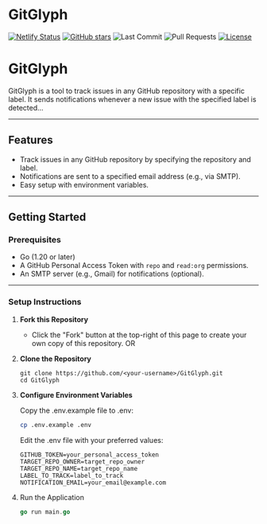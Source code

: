 # GitGlyph
[![Netlify Status](https://api.netlify.com/api/v1/badges/9ab4ddfc-9591-456e-aff5-75167167d0cf/deploy-status)](https://app.netlify.com/sites/gitglyph/deploys)
[![GitHub stars](https://img.shields.io/github/stars/Dharma-09/GitGlyph)](https://github.com/Dharma-09/GitGlyph/stargazers)
![Last Commit](https://img.shields.io/github/last-commit/Dharma-09/GitGlyph)
![Pull Requests](https://img.shields.io/github/issues-pr-raw/Dharma-09/GitGlyph)
[![License](https://img.shields.io/github/license/Dharma-09/GitGlyph)](https://github.com/Dharma-09/GitGlyph/blob/master/LICENSE)

# GitGlyph

GitGlyph is a tool to track issues in any GitHub repository with a specific label. It sends notifications whenever a new issue with the specified label is detected...

---

## Features
- Track issues in any GitHub repository by specifying the repository and label.
- Notifications are sent to a specified email address (e.g., via SMTP).
- Easy setup with environment variables.

---

## Getting Started

### Prerequisites
- Go (1.20 or later)
- A GitHub Personal Access Token with `repo` and `read:org` permissions.
- An SMTP server (e.g., Gmail) for notifications (optional).

---

### Setup Instructions

1. **Fork this Repository**

   - Click the "Fork" button at the top-right of this page to create your own copy of this repository.
OR
1. **Clone the Repository**

   ```git
   git clone https://github.com/<your-username>/GitGlyph.git
   cd GitGlyph
   ```
2. **Configure Environment Variables**

    Copy the .env.example file to .env:
    ```bash
    cp .env.example .env
    ```
    Edit the .env file with your preferred values:
    ```plaintext
    GITHUB_TOKEN=your_personal_access_token
    TARGET_REPO_OWNER=target_repo_owner
    TARGET_REPO_NAME=target_repo_name
    LABEL_TO_TRACK=label_to_track
    NOTIFICATION_EMAIL=your_email@example.com
    ```
3. Run the Application

    ```go
    go run main.go
    ```
